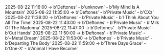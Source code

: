 2025-08-22 11:16:00 -> b'Deftones' - b'unknown' - b'My Mind Is A Mountain'
2025-08-22 11:35:00 -> b'Deftones' - b'Private Music' - b'CXz'
2025-08-22 11:39:00 -> b'Deftones' - b'Private Music' - b'I Think About You All The Time'
2025-08-22 11:43:00 -> b'Deftones' - b'Private Music' - b'Milk Of The Madonna'
2025-08-22 11:47:00 -> b'Deftones' - b'Private Music' - b'Cut Hands'
2025-08-22 11:50:00 -> b'Deftones' - b'Private Music' - b'~Metal Dream'
2025-08-22 11:53:00 -> b'Deftones' - b'Private Music' - b'Departing The Body'
2025-08-22 11:59:00 -> b'Three Days Grace' - b'One-X' - b'Animal I Have Become'
